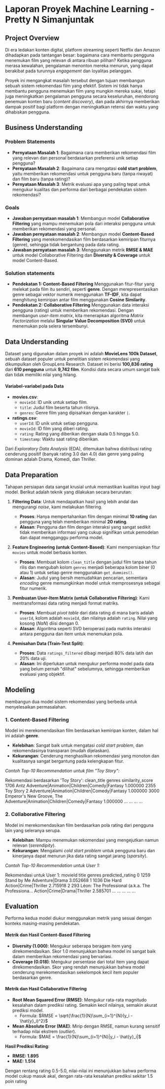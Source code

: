 # Laporan Proyek Machine Learning -Pretty N Simanjuntak

## Project Overview

Di era ledakan konten digital, platform streaming seperti Netflix dan Amazon dihadapkan pada tantangan besar: bagaimana cara membantu pengguna menemukan film yang relevan di antara ribuan pilihan? Ketika pengguna merasa kewalahan, pengalaman menonton mereka menurun, yang dapat berakibat pada turunnya *engagement* dan loyalitas pelanggan.

Proyek ini mengangkat masalah tersebut dengan tujuan membangun sebuah sistem rekomendasi film yang efektif. Sistem ini tidak hanya membantu pengguna menemukan film yang mungkin mereka sukai, tetapi juga meningkatkan pengalaman pengguna secara keseluruhan, mendorong penemuan konten baru (*content discovery*), dan pada akhirnya memberikan dampak positif bagi platform dengan meningkatkan retensi dan waktu yang dihabiskan pengguna.

## Business Understanding

### Problem Statements

-   **Pernyataan Masalah 1**: Bagaimana cara memberikan rekomendasi film yang relevan dan personal berdasarkan preferensi unik setiap pengguna?
-   **Pernyataan Masalah 2**: Bagaimana cara mengatasi **cold start problem**, yaitu memberikan rekomendasi untuk pengguna baru (tanpa riwayat) dan film baru (tanpa rating)?
-   **Pernyataan Masalah 3**: Metrik evaluasi apa yang paling tepat untuk mengukur kualitas dan performa dari berbagai pendekatan sistem rekomendasi?

### Goals

-   **Jawaban pernyataan masalah 1**: Membangun model **Collaborative Filtering** yang mampu menemukan pola dari interaksi pengguna untuk memberikan rekomendasi yang personal.
-   **Jawaban pernyataan masalah 2**: Membangun model **Content-Based Filtering** yang merekomendasikan film berdasarkan kemiripan fiturnya (genre), sehingga tidak bergantung pada data rating.
-   **Jawaban pernyataan masalah 3**: Menggunakan metrik **RMSE & MAE** untuk model Collaborative Filtering dan **Diversity & Coverage** untuk model Content-Based.

### Solution statements

-   **Pendekatan 1: Content-Based Filtering**
    Menggunakan fitur-fitur yang melekat pada film itu sendiri, seperti **genre**. Dengan merepresentasikan genre sebagai vektor numerik menggunakan **TF-IDF**, kita dapat menghitung kemiripan antar film menggunakan **Cosine Similarity**.
-   **Pendekatan 2: Collaborative Filtering**
    Menggunakan data interaksi pengguna (rating) untuk memberikan rekomendasi. Dengan membangun *user-item matrix*, kita menerapkan algoritma *Matrix Factorization* melalui **Singular Value Decomposition (SVD)** untuk menemukan pola selera tersembunyi.

## Data Understanding

Dataset yang digunakan dalam proyek ini adalah **MovieLens 100k Dataset**, sebuah dataset populer untuk penelitian sistem rekomendasi yang dikumpulkan oleh GroupLens Research. Dataset ini berisi **100,836 rating** dari **610 pengguna** untuk **9,742 film**. Kondisi data secara umum sangat baik dan tidak memiliki nilai yang hilang.

#### Variabel-variabel pada Data

-   **movies.csv**:
    -   `movieId`: ID unik untuk setiap film.
    -   `title`: Judul film beserta tahun rilisnya.
    -   `genres`: Genre film yang dipisahkan dengan karakter `|`.
-   **ratings.csv**:
    -   `userId`: ID unik untuk setiap pengguna.
    -   `movieId`: ID film yang diberi rating.
    -   `rating`: Rating yang diberikan dengan skala 0.5 hingga 5.0.
    -   `timestamp`: Waktu saat rating diberikan.

Dari *Exploratory Data Analysis* (EDA), ditemukan bahwa distribusi rating cenderung positif (banyak rating 3.0 dan 4.0) dan genre yang paling dominan adalah Drama, Komedi, dan Thriller.

## Data Preparation

Tahapan persiapan data sangat krusial untuk memastikan kualitas input bagi model. Berikut adalah teknik yang dilakukan secara berurutan:

1.  **Filtering Data**: Untuk mendapatkan hasil yang lebih andal dan mengurangi *noise*, kami melakukan filtering.
    -   **Proses**: Hanya mempertahankan film dengan minimal **10 rating** dan pengguna yang telah memberikan minimal **20 rating**.
    -   **Alasan**: Pengguna dan film dengan interaksi yang sangat sedikit tidak memberikan informasi yang cukup signifikan untuk pemodelan dan dapat mengganggu performa model.

2.  **Feature Engineering (untuk Content-Based)**: Kami mempersiapkan fitur `movies` untuk model berbasis konten.
    -   **Proses**: Membuat kolom `clean_title` dengan judul film tanpa tahun rilis dan mengubah kolom `genres` menjadi beberapa kolom biner (0 atau 1) untuk setiap genre menggunakan `get_dummies()`.
    -   **Alasan**: Judul yang bersih memudahkan pencarian, sementara *encoding* genre memungkinkan model untuk memprosesnya sebagai fitur numerik.

3.  **Pembuatan User-Item Matrix (untuk Collaborative Filtering)**: Kami mentransformasi data rating menjadi format matriks.
    -   **Proses**: Membuat *pivot table* dari data rating di mana baris adalah `userId`, kolom adalah `movieId`, dan nilainya adalah `rating`. Nilai yang kosong (*NaN*) diisi dengan 0.
    -   **Alasan**: Algoritma seperti SVD beroperasi pada matriks interaksi antara pengguna dan item untuk menemukan pola.

4.  **Pemisahan Data (Train-Test Split)**:
    -   **Proses**: Data `ratings_filtered` dibagi menjadi 80% data latih dan 20% data uji.
    -   **Alasan**: Ini diperlukan untuk mengukur performa model pada data yang belum pernah "dilihat" sebelumnya, sehingga memberikan evaluasi yang objektif.

## Modeling

 membangun dua model sistem rekomendasi yang berbeda untuk menyelesaikan permasalahan.

### 1. Content-Based Filtering

Model ini merekomendasikan film berdasarkan kemiripan konten, dalam hal ini adalah **genre**.

-   **Kelebihan**: Sangat baik untuk mengatasi *cold start problem*, dan rekomendasinya transparan (mudah dijelaskan).
-   **Kekurangan**: Cenderung menghasilkan rekomendasi yang monoton dan kualitasnya sangat bergantung pada kelengkapan fitur.

*Contoh Top-10 Recommendation untuk film "Toy Story":*


Rekomendasi berdasarkan 'Toy Story':
clean_title                                          genres  similarity_score
1706                         Antz Adventure|Animation|Children|Comedy|Fantasy          1.000000
2355                  Toy Story 2 Adventure|Animation|Children|Comedy|Fantasy          1.000000
3000    Emperor's New Groove, The Adventure|Animation|Children|Comedy|Fantasy          1.000000
...                           ...                                             ...               ...


### 2. Collaborative Filtering

Model ini merekomendasikan film berdasarkan pola rating dari pengguna lain yang seleranya serupa.

-   **Kelebihan**: Mampu menemukan rekomendasi yang mengejutkan namun relevan (*serendipity*).
-   **Kekurangan**: Mengalami *cold start problem* untuk pengguna baru dan kinerjanya dapat menurun jika data rating sangat jarang (*sparsity*).

*Contoh Top-10 Recommendation untuk User 1:*


Rekomendasi untuk User 1:
movieId                                              title                                       genres  predicted_rating
0     1259                                        Stand by Me                             Adventure|Drama          3.052668
1     1036                                           Die Hard                       Action|Crime|Thriller          2.715918
2      293  Léon: The Professional (a.k.a. The Professiona...                 Action|Crime|Drama|Thriller          2.585701
...    ...                                                ...                                          ...               ...


## Evaluation

Performa kedua model diukur menggunakan metrik yang sesuai dengan konteks masing-masing pendekatan.

#### Metrik dan Hasil Content-Based Filtering
-   **Diversity (1.000)**: Mengukur seberapa beragam item yang direkomendasikan. Skor 1.0 menunjukkan bahwa model ini sangat baik dalam memberikan rekomendasi yang bervariasi.
-   **Coverage (0.018)**: Mengukur persentase dari total item yang dapat direkomendasikan. Skor yang rendah menunjukkan bahwa model cenderung merekomendasikan sekelompok kecil item populer berdasarkan genre.

#### Metrik dan Hasil Collaborative Filtering
-   **Root Mean Squared Error (RMSE)**: Mengukur rata-rata magnitudo kesalahan dalam prediksi rating. Semakin kecil nilainya, semakin akurat prediksi model.
    -   Formula: $RMSE = \sqrt{\frac{1}{N}\sum_{i=1}^{N}(y_i - \hat{y}_i)^2}$
-   **Mean Absolute Error (MAE)**: Mirip dengan RMSE, namun kurang sensitif terhadap nilai ekstrem (*outlier*).
    -   Formula: $MAE = \frac{1}{N}\sum_{i=1}^{N}|y_i - \hat{y}_i|$

**Hasil Prediksi Rating**:
-   **RMSE: 1.895**
-   **MAE: 1.514**

Dengan rentang rating 0.5-5.0, nilai-nilai ini menunjukkan bahwa performa model cukup masuk akal, dengan rata-rata kesalahan prediksi sekitar 1.5 poin rating
